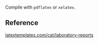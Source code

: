 Compile with `pdflatex` or `xelatex`.

## Reference
[latextemplates.com/cat/laboratory-reports](https://www.latextemplates.com/cat/laboratory-reports)
